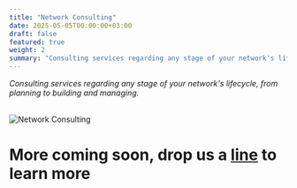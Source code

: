```yaml
---
title: "Network Consulting"
date: 2025-05-05T00:00:00+03:00
draft: false
featured: true
weight: 2
summary: "Consulting services regarding any stage of your network's lifecycle, from planning to building and managing."
---
```


_Consulting services regarding any stage of your network's lifecycle, from planning to building and managing._
\
&nbsp;

![Network Consulting](/images/illustrations/consulting.png)

# More coming soon, drop us a [line](mailto:info@byewise.me) to learn more 
